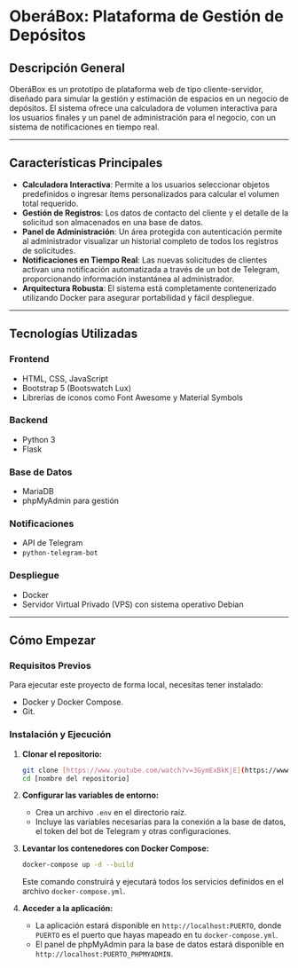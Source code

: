 # OberáBox: Plataforma de Gestión de Depósitos

## Descripción General

OberáBox es un prototipo de plataforma web de tipo cliente-servidor, diseñado para simular la gestión y estimación de espacios en un negocio de depósitos. El sistema ofrece una calculadora de volumen interactiva para los usuarios finales y un panel de administración para el negocio, con un sistema de notificaciones en tiempo real.

---

## Características Principales

* **Calculadora Interactiva**: Permite a los usuarios seleccionar objetos predefinidos o ingresar ítems personalizados para calcular el volumen total requerido.
* **Gestión de Registros**: Los datos de contacto del cliente y el detalle de la solicitud son almacenados en una base de datos.
* **Panel de Administración**: Un área protegida con autenticación permite al administrador visualizar un historial completo de todos los registros de solicitudes.
* **Notificaciones en Tiempo Real**: Las nuevas solicitudes de clientes activan una notificación automatizada a través de un bot de Telegram, proporcionando información instantánea al administrador.
* **Arquitectura Robusta**: El sistema está completamente contenerizado utilizando Docker para asegurar portabilidad y fácil despliegue.

---

## Tecnologías Utilizadas

### Frontend
* HTML, CSS, JavaScript
* Bootstrap 5 (Bootswatch Lux)
* Librerías de iconos como Font Awesome y Material Symbols

### Backend
* Python 3
* Flask

### Base de Datos
* MariaDB
* phpMyAdmin para gestión

### Notificaciones
* API de Telegram
* `python-telegram-bot`

### Despliegue
* Docker
* Servidor Virtual Privado (VPS) con sistema operativo Debian

---

## Cómo Empezar

### Requisitos Previos

Para ejecutar este proyecto de forma local, necesitas tener instalado:
* Docker y Docker Compose.
* Git.

### Instalación y Ejecución

1.  **Clonar el repositorio:**
    ```bash
    git clone [https://www.youtube.com/watch?v=3GymExBkKjE](https://www.youtube.com/watch?v=3GymExBkKjE)
    cd [nombre del repositorio]
    ```

2.  **Configurar las variables de entorno:**
    * Crea un archivo `.env` en el directorio raíz.
    * Incluye las variables necesarias para la conexión a la base de datos, el token del bot de Telegram y otras configuraciones.

3.  **Levantar los contenedores con Docker Compose:**
    ```bash
    docker-compose up -d --build
    ```
    Este comando construirá y ejecutará todos los servicios definidos en el archivo `docker-compose.yml`.

4.  **Acceder a la aplicación:**
    * La aplicación estará disponible en `http://localhost:PUERTO`, donde `PUERTO` es el puerto que hayas mapeado en tu `docker-compose.yml`.
    * El panel de phpMyAdmin para la base de datos estará disponible en `http://localhost:PUERTO_PHPMYADMIN`.

